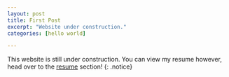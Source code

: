 ```yaml
---
layout: post
title: First Post
excerpt: "Website under construction."
categories: [hello world]

---
```


This website is still under construction. You can view my resume however, head over to the [resume](/resume) section!
{: .notice}
